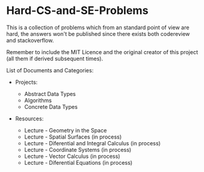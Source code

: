 # Hard-CS-and-SE-Problems
This is a collection of problems which from an standard point of view are hard, the answers won't be published since there exists both codereview and stackoverflow.

Remember to include the MIT Licence and the original creator of this project (all them if derived subsequent times).

List of Documents and Categories:
- Projects:
    - Abstract Data Types
    - Algorithms
    - Concrete Data Types

- Resources:
    - Lecture - Geometry in the Space
    - Lecture - Spatial Surfaces (in process)
    - Lecture - Diferential and Integral Calculus (in process)
    - Lecture - Coordinate Systems (in process)
    - Lecture - Vector Calculus (in process)
    - Lecture - Diferential Equations (in process)
